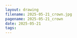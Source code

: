 ```yaml
---
layout: drawing
filename: 2025-05-21_crown.jpg
pagename: 2025-05-21_crown
date: 2025-05-21
tags:
---
```

